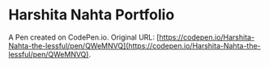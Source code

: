 # Harshita Nahta Portfolio

A Pen created on CodePen.io. Original URL: [https://codepen.io/Harshita-Nahta-the-lessful/pen/QWeMNVQ](https://codepen.io/Harshita-Nahta-the-lessful/pen/QWeMNVQ).

